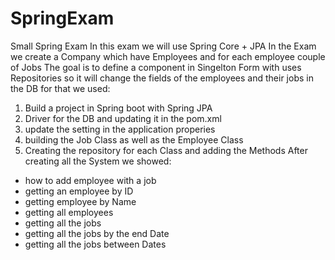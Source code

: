 # SpringExam
Small Spring Exam
In this exam we will use Spring Core + JPA
In the Exam we create a Company which have Employees and for each employee couple of Jobs
The goal is to define a component in Singelton Form with uses Repositories so it will change the fields of the employees and their jobs in the DB
for that we used:
1. Build a project in Spring boot with Spring JPA
2. Driver for the DB and updating it in the pom.xml
3. update the setting in the application properies
4. building the Job Class as well as the Employee Class
5. Creating the repository for each Class and adding the Methods
After creating all the System we showed:
- how to add employee with a job
- getting an employee by ID
- getting employee by Name
- getting all employees
- getting all the jobs
- getting all the jobs by the end Date
- getting all the jobs between Dates
